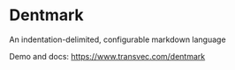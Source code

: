 # Dentmark

An indentation-delimited, configurable markdown language

Demo and docs: https://www.transvec.com/dentmark

